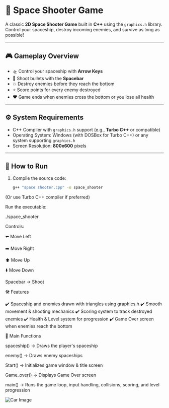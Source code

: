 # 🚀 Space Shooter Game  

A classic **2D Space Shooter Game** built in **C++** using the `graphics.h` library.  
Control your spaceship, destroy incoming enemies, and survive as long as possible!  

---

## 🎮 Gameplay Overview  

- 🛸 Control your spaceship with **Arrow Keys**  
- 🔫 Shoot bullets with the **Spacebar**  
- 💥 Destroy enemies before they reach the bottom  
- ⭐ Score points for every enemy destroyed  
- ❤️ Game ends when enemies cross the bottom or you lose all health  

---

## ⚙️ System Requirements  

- C++ Compiler with `graphics.h` support (e.g., **Turbo C++** or compatible)  
- Operating System: Windows (with DOSBox for Turbo C++) or any system supporting `graphics.h`  
- Screen Resolution: **800x600** pixels  

---

## 🚀 How to Run  

1. Compile the source code:  
   ```bash
   g++ "space shooter.cpp" -o space_shooter
(Or use Turbo C++ compiler if preferred)

Run the executable:

./space_shooter


Controls:

   ⬅️ Move Left
   
   ➡️ Move Right
   
   ⬆️ Move Up
   
   ⬇️ Move Down
   
   Spacebar → Shoot

🛠️ Features

✔️ Spaceship and enemies drawn with triangles using graphics.h
✔️ Smooth movement & shooting mechanics
✔️ Scoring system to track destroyed enemies
✔️ Health & Level system for progression
✔️ Game Over screen when enemies reach the bottom

📂 Main Functions

spaceship() → Draws the player's spaceship

enemy() → Draws enemy spaceships

Start() → Initializes game window & title screen

Game_over() → Displays Game Over screen

main() → Runs the game loop, input handling, collisions, scoring, and level progression

![Car Image](Screenshot-1.png)
